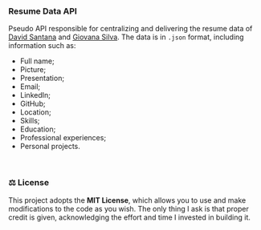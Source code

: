 ### Resume Data API

Pseudo API responsible for centralizing and delivering the resume data of [David Santana](https://github.com/davidsantana06) and [Giovana Silva](https://github.com/DiovanaS). The data is in `.json` format, including information such as:
- Full name;
- Picture;
- Presentation;
- Email;
- LinkedIn;
- GitHub;
- Location;
- Skills;
- Education;
- Professional experiences;
- Personal projects.

<br />



### :balance_scale: License

This project adopts the **MIT License**, which allows you to use and make modifications to the code as you wish. The only thing I ask is that proper credit is given, acknowledging the effort and time I invested in building it.